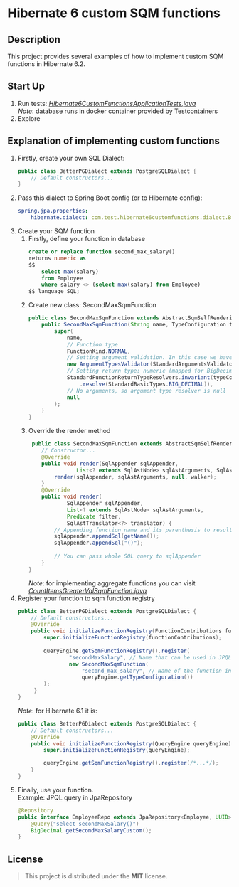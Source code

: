# Hibernate 6 custom SQM functions

## Description

This project provides several examples of how to implement custom SQM functions in Hibernate 6.2.

## Start Up

1. Run tests:
   *[Hibernate6CustomFunctionsApplicationTests.java](/src/test/java/com/test/hibernate6customfunctions/Hibernate6CustomFunctionsApplicationTests.java)*  
   *Note*: database runs in docker container provided by Testcontainers
2. Explore

## Explanation of implementing custom functions

1. Firstly, create your own SQL Dialect:
    ```java
    public class BetterPGDialect extends PostgreSQLDialect {
        // Default constructors...
    }
    ```
2. Pass this dialect to Spring Boot config (or to Hibernate config):
    ```yaml
    spring.jpa.properties:
        hibernate.dialect: com.test.hibernate6customfunctions.dialect.BetterPGDialect
    ```
3. Create your SQM function
    1. Firstly, define your function in database
       ```sql
       create or replace function second_max_salary() 
       returns numeric as 
       $$
           select max(salary) 
           from Employee 
           where salary <> (select max(salary) from Employee) 
       $$ language SQL;
       ```
    2. Create new class: SecondMaxSqmFunction
       ```java
       public class SecondMaxSqmFunction extends AbstractSqmSelfRenderingFunctionDescriptor {
           public SecondMaxSqmFunction(String name, TypeConfiguration typeConfiguration) {
               super(
                   name,
                   // Function type
                   FunctionKind.NORMAL,
                   // Setting argument validation. In this case we have no input args
                   new ArgumentTypesValidator(StandardArgumentsValidators.exactly(0)),
                   // Setting return type: numeric (mapped for BigDecimal)
                   StandardFunctionReturnTypeResolvers.invariant(typeConfiguration.getBasicTypeRegistry()
                       .resolve(StandardBasicTypes.BIG_DECIMAL)),
                   // No arguments, so argument type resolver is null 
                   null
               );
           }
       }
       ```
    3. Override the render method
        ```java
         public class SecondMaxSqmFunction extends AbstractSqmSelfRenderingFunctionDescriptor {
            // Constructor...
            @Override
            public void render(SqlAppender sqlAppender, 
                       List<? extends SqlAstNode> sqlAstArguments, SqlAstTranslator<?> walker) {
                render(sqlAppender, sqlAstArguments, null, walker);
            }
            @Override
            public void render(
                    SqlAppender sqlAppender,
                    List<? extends SqlAstNode> sqlAstArguments,
                    Predicate filter,
                    SqlAstTranslator<?> translator) {
                // Appending function name and its parenthesis to result SQL query
                sqlAppender.appendSql(getName());
                sqlAppender.appendSql("()");
				
                // You can pass whole SQL query to sqlAppender
            }
        }
        ```
       *Note*: for implementing aggregate functions you can
       visit
       *[CountItemsGreaterValSqmFunction.java](src/main/java/com/test/hibernate6customfunctions/fuctions/CountItemsGreaterValSqmFunction.java)*
4. Register your function to sqm function registry
    ```java
    public class BetterPGDialect extends PostgreSQLDialect {
        // Default constructors...
        @Override
        public void initializeFunctionRegistry(FunctionContributions functionContributions) {
            super.initializeFunctionRegistry(functionContributions);
            
            queryEngine.getSqmFunctionRegistry().register(
                    "secondMaxSalary", // Name that can be used in JPQL queries
                    new SecondMaxSqmFunction(
                        "second_max_salary", // Name of the function in the database
                        queryEngine.getTypeConfiguration())
            );
         }
    }
    ```
    *Note*: for Hibernate 6.1 it is:
    ```java
    public class BetterPGDialect extends PostgreSQLDialect {
        // Default constructors...
        @Override
        public void initializeFunctionRegistry(QueryEngine queryEngine) {
            super.initializeFunctionRegistry(queryEngine);

            queryEngine.getSqmFunctionRegistry().register(/*...*/);
        }
    }
    ```
5. Finally, use your function.  
   Example: JPQL query in JpaRepository
   ```java
   @Repository
   public interface EmployeeRepo extends JpaRepository<Employee, UUID> {
	   @Query("select secondMaxSalary()")
	   BigDecimal getSecondMaxSalaryCustom();
   }
   ```

## License

> This project is distributed under the **MIT** license.
